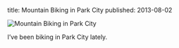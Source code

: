 title: Mountain Biking in Park City
published: 2013-08-02

![Mountain Biking in Park City](/static/img/blog/mtnbiking.png)

I’ve been biking in Park City lately.

